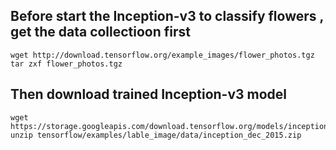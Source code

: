 
## Before start the Inception-v3 to classify flowers , get the data collectioon first 
    wget http://download.tensorflow.org/example_images/flower_photos.tgz
    tar zxf flower_photos.tgz
    
## Then download trained Inception-v3 model
    wget https://storage.googleapis.com/download.tensorflow.org/models/inception_dec_2015.zip
    unzip tensorflow/examples/lable_image/data/inception_dec_2015.zip
    
    